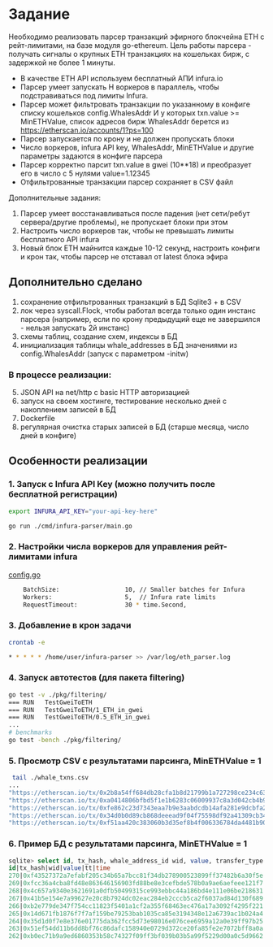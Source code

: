 # Задание

Необходимо реализовать парсер транзакций эфирного блокчейна ЕТН с рейт-лимитами, на базе модуля go-ethereum.
Цель работы парсера - получать сигналы о крупных ETH транзакциях на кошельках бирж, с задержкой не более 1 минуты.

* В качестве ETH API используем бесплатный АПИ infura.io 
* Парсер умеет запускать Н воркеров в параллель, чтобы подстравиваться под лимиты Infura.
* Парсер может фильтровать транзакции по указанному в конфиге списку кошельков config.WhalesAddr И у которых txn.value >= MinETHValue, список адресов бирж WhalesAddr берется из https://etherscan.io/accounts/1?ps=100
* Парсер запускается по крону и не должен пропускать блоки
* Число воркеров, infura API key, WhalesAddr, MinETHValue и другие параметры задаются в конфиге парсера
* Парсер корректно парсит txn.value в gwei (10**18) и преобразует его в число с 5 нулями value=1.12345
* Отфильтрованные транзакции парсер сохраняет в CSV файл

Дополнительные задания:
1) Парсер умеет восстанавливаться после падения (нет сети/ребут сервера/другие проблемы), не пропускает блоки при этом
2) Настроить число воркеров так, чтобы не превышать лимиты бесплатного API infura
3) Новый блок ЕТН майнится каждые 10-12 секунд, настроить конфиги и крон так, чтобы парсер не отставал от latest блока эфира

## Дополнительно сделано 
1) сохранение отфильтрованных транзакций в БД Sqlite3 + в CSV
2) лок через syscall.Flock, чтобы работал всегда только один инстанс парсера (например, если по крону предыдущий еще не завершился - нельзя запускать 2й инстанс)
3) схемы таблиц, создание схем, индексы в БД
4) инициализация таблицы whale_addresses в БД значениями из config.WhalesAddr (запуск с параметром -initw)

### В процессе реализации:

5) JSON API на net/http с basic HTTP авторизацией
6) запуск на своем хостинге, тестирование несколько дней с накоплением записей в БД
7) Dockerfile
8) регулярная очистка старых записей в БД (старше месяца, число дней в конфиге)

## Особенности реализации

### 1. Запуск с Infura API Key (можно получить после бесплатной регистрации)

```bash
export INFURA_API_KEY="your-api-key-here"

go run ./cmd/infura-parser/main.go
```

### 2. Настройки числа воркеров для управления рейт-лимитами infura

[config.go](pkg/types/config.go)

```bash
    BatchSize:                  10, // Smaller batches for Infura
	Workers:                    5,  // Infura rate limits
	RequestTimeout:             30 * time.Second,
```

### 3. Добавление в крон задачи

```bash
crontab -e 

* * * * * /home/user/infura-parser >> /var/log/eth_parser.log
```

### 4. Запуск автотестов (для пакета filtering) 

```bash
go test -v ./pkg/filtering/
=== RUN   TestGweiToETH
=== RUN   TestGweiToETH/1_ETH_in_gwei
=== RUN   TestGweiToETH/0.5_ETH_in_gwei
...
# benchmarks
go test -bench ./pkg/filtering/
```

### 5. Просмотр CSV с результатами парсинга, MinETHValue = 1

```bash
 tail ./whale_txns.csv 
...
"https://etherscan.io/tx/0x2b8a54ff684db28cfa1b8d21799b1a727298ce234c63ef49ebb4cee51ca938db","120 ETH","TO","0xC02aaA39b223FE8D0A0e5C4F27eAD9083C756Cc2","Wrapped Ether","2025-09-07 22:35:04","23314194"
"https://etherscan.io/tx/0xa0414806bfbd5f1e1b6283c06009937c8a3d042cb4b918243e5e80f3b11f2fb5","430.9999 ETH","FROM","0x267be1C1D684F78cb4F6a176C4911b741E4Ffdc0","Kraken 4","2025-09-07 22:35:04","23314204"
"https://etherscan.io/tx/0xfe862c23d7343eaa7b9e3aabdcdb14afa281e9dcbfa23681ac8d65fa7f02b17a","7.13425 ETH","TO","0xC02aaA39b223FE8D0A0e5C4F27eAD9083C756Cc2","Wrapped Ether","2025-09-07 22:35:04","23314213"
"https://etherscan.io/tx/0x34d0b0d89cb868deeead9f04f75598df92a41309cb34d5e777044f01c72bc797","20.13652 ETH","FROM","0x267be1C1D684F78cb4F6a176C4911b741E4Ffdc0","Kraken 4","2025-09-07 22:35:04","23314218"
"https://etherscan.io/tx/0xf51aa420c383060b3d35ef8b4f006336784da4481b906588c36f0ef090d1f926","3.6009 ETH","FROM","0x267be1C1D684F78cb4F6a176C4911b741E4Ffdc0","Kraken 4","2025-09-07 22:35:04","23314217"
```

### 6. Пример БД с результатами парсинга, MinETHValue = 1
```sql
sqlite> select id, tx_hash, whale_address_id wid, value, transfer_type tt, strftime('%d.%m %H:%M:%S', created_at) time from transactions order by id desc limit 20;
id|tx_hash|wid|value|tt|time
270|0xf43527372a7efabf205c34b65a7bcc81f34db278900523899ff37482b6a30f5e|11|2.0127|FROM|08.09 21:55:38
269|0xfcc36a4cba8fd48e863646156903fd88be8e3cefbde578b0a9ae6aefeee121f7|11|1.32015|FROM|08.09 21:55:38
268|0x4c657a9340e3621691a0dfb50499315ce993ebbc44a186bd4e111e06be218631|11|1.17812|FROM|08.09 21:55:38
267|0x41b5e154e7a99627e20c8b7924dc02eac284eb2cccb5ca2f6037ad84d130f689|24|12.607|FROM|08.09 21:55:38
266|0xb2e779de347f754cc11823f5401a1cf2a355f68463ec476a17a3092f4295f221|11|1.53962|FROM|08.09 21:48:24
265|0x14d671fb1876f7f7af159be79253bab1035ca85e3194348e12a6739ac1b024a4|1|1.39995|TO|08.09 21:48:24
264|0x35d1d0f7e8e376e01775da362fcc5d73e98016e076cee6959a12a0e39ff97b25|1|3.11599|TO|08.09 21:48:24
263|0x51ef54dd11b6dd8bf76c86dafc158940e0729d372ce20fa85fe2e7072bff8a0a|11|1.00472|FROM|08.09 21:48:24
262|0xb0ec71b9a9ed6860353b58c74327f09ff3bf039b03b5a99f5229d00a0c5d9662|1|1.44714|TO|08.09 21:48:24
```
